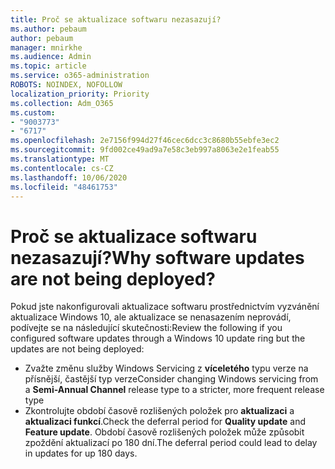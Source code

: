 ```yaml
---
title: Proč se aktualizace softwaru nezasazují?
ms.author: pebaum
author: pebaum
manager: mnirkhe
ms.audience: Admin
ms.topic: article
ms.service: o365-administration
ROBOTS: NOINDEX, NOFOLLOW
localization_priority: Priority
ms.collection: Adm_O365
ms.custom:
- "9003773"
- "6717"
ms.openlocfilehash: 2e7156f994d27f46cec6dcc3c8680b55ebfe3ec2
ms.sourcegitcommit: 9fd002ce49ad9a7e58c3eb997a8063e2e1feab55
ms.translationtype: MT
ms.contentlocale: cs-CZ
ms.lasthandoff: 10/06/2020
ms.locfileid: "48461753"
---
```

# <a name="why-software-updates-are-not-being-deployed"></a><span data-ttu-id="6b594-102">Proč se aktualizace softwaru nezasazují?</span><span class="sxs-lookup"><span data-stu-id="6b594-102">Why software updates are not being deployed?</span></span>

<span data-ttu-id="6b594-103">Pokud jste nakonfigurovali aktualizace softwaru prostřednictvím vyzvánění aktualizace Windows 10, ale aktualizace se nenasazením neprovádí, podívejte se na následující skutečnosti:</span><span class="sxs-lookup"><span data-stu-id="6b594-103">Review the following if you configured software updates through a Windows 10 update ring but the updates are not being deployed:</span></span>  

- <span data-ttu-id="6b594-104">Zvažte změnu služby Windows Servicing z  **víceletého**  typu verze na přísnější, častější typ verze</span><span class="sxs-lookup"><span data-stu-id="6b594-104">Consider changing Windows servicing from a  **Semi-Annual Channel**  release type to a stricter, more frequent release type</span></span>  
- <span data-ttu-id="6b594-105">Zkontrolujte období časově rozlišených položek pro  **aktualizaci**  a  **aktualizaci funkcí**.</span><span class="sxs-lookup"><span data-stu-id="6b594-105">Check the deferral period for  **Quality update**  and  **Feature update**.</span></span> <span data-ttu-id="6b594-106">Období časově rozlišených položek může způsobit zpoždění aktualizací po 180 dní.</span><span class="sxs-lookup"><span data-stu-id="6b594-106">The deferral period could lead to delay in updates for up 180 days.</span></span>
